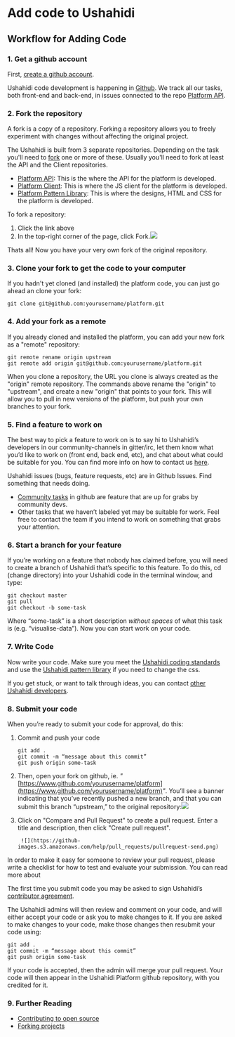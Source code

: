 # Add code to Ushahidi

## Workflow for Adding Code

### 1. Get a github account

First, [create a github account](https://github.com/join).

Ushahidi code development is happening in [Github](https://github.com/ushahidi). We track all our tasks, both front-end and back-end, in issues connected to the repo [Platform API](https://github.com/ushahidi/platform).

### 2. Fork the repository

A fork is a copy of a repository. Forking a repository allows you to freely experiment with changes without affecting the original project.

The Ushahidi is built from 3 separate repositories. Depending on the task you'll need to [fork](https://help.github.com/articles/fork-a-repo/) one or more of these. Usually you'll need to fork at least the API and the Client repositories.

* [Platform API](https://github.com/ushahidi/platform): This is the where the API for the platform is developed.
* [Platform Client](https://github.com/ushahidi/platform-client): This is where the JS client for the platform is developed.
* [Platform Pattern Library](https://github.com/ushahidi/platform-pattern-library): This is where the designs, HTML and CSS for the platform is developed.

To fork a repository:

1. Click the link above
2. In the top-right corner of the page, click Fork.![](https://help.github.com/assets/images/help/repository/fork_button.jpg)

Thats all! Now you have your very own fork of the original repository.

### 3. Clone your fork to get the code to your computer

If you hadn't yet cloned \(and installed\) the platform code, you can just go ahead an clone your fork:

```text
git clone git@github.com:yourusername/platform.git
```

### 4. Add your fork as a remote

If you already cloned and installed the platform, you can add your new fork as a "remote" repository:

```text
git remote rename origin upstream
git remote add origin git@github.com:yourusername/platform.git
```

When you clone a repository, the URL you clone is always created as the "origin" remote repository. The commands above rename the "origin" to "upstream", and create a new "origin" that points to your fork. This will allow you to pull in new versions of the platform, but push your own branches to your fork.

### 5. Find a feature to work on

The best way to pick a feature to work on is to say hi to Ushahidi’s developers in our community-channels in gitter/irc, let them know what you’d like to work on \(front end, back end, etc\), and chat about what could be suitable for you. You can find more info on how to contact us [here](../get-in-touch.md).

Ushahidi issues \(bugs, feature requests, etc\) are in Github Issues. Find something that needs doing.

* [Community tasks](https://github.com/ushahidi/platform/labels/Community%20Task) in github are feature that are up for grabs by community devs.
* Other tasks that we haven’t labeled yet may be suitable for work. Feel free to contact the team if you intend to work on something that grabs your attention.

### 6. Start a branch for your feature

If you’re working on a feature that nobody has claimed before, you will need to create a branch of Ushahidi that’s specific to this feature. To do this, cd \(change directory\) into your Ushahidi code in the terminal window, and type:

```text
git checkout master
git pull
git checkout -b some-task
```

Where “some-task” is a short description _without spaces_ of what this task is \(e.g. “visualise-data”\). Now you can start work on your code.

### 7. Write Code

Now write your code. Make sure you meet the [Ushahidi coding standards](https://docs.ushahidi.com/platform-developer-documentation/development-and-code/coding-standards) and use the [Ushahidi pattern library](https://docs.ushahidi.com/platform-developer-documentation/front-end-development/changing-ui-styles-introduction-to-the-pattern-library) if you need to change the css.

If you get stuck, or want to talk through ideas, you can contact [other Ushahidi developers](../get-in-touch.md).

### 8. Submit your code

When you’re ready to submit your code for approval, do this:

1. Commit and push your code

   ```text
   git add .
   git commit -m “message about this commit”
   git push origin some-task
   ```

2. Then, open your fork on github, ie. _"_[https://www.github.com/yourusername/platform](https://www.github.com/yourusername/platform)_"_. You’ll see a banner indicating that you’ve recently pushed a new branch, and that you can submit this branch “upstream,” to the original repository:![](https://github-images.s3.amazonaws.com/help/pull_requests/recently_pushed_branch.png)
3. Click on "Compare and Pull Request" to create a pull request. Enter a title and description, then click "Create pull request".

   ```text
    ![](https://github-images.s3.amazonaws.com/help/pull_requests/pullrequest-send.png)
   ```

In order to make it easy for someone to review your pull request, please write a checklist for how to test and evaluate your submission. You can read more about

The first time you submit code you may be asked to sign Ushahidi’s [contributor agreement](https://docs.google.com/forms/d/e/1FAIpQLScqz_EQbz_CYlSHffnGx7p2GdqP23FmbACwocIWejEHYLyzdg/viewform).

The Ushahidi admins will then review and comment on your code, and will either accept your code or ask you to make changes to it. If you are asked to make changes to your code, make those changes then resubmit your code using:

```text
git add .
git commit -m “message about this commit”
git push origin some-task
```

If your code is accepted, then the admin will merge your pull request. Your code will then appear in the Ushahidi Platform github repository, with you credited for it.

### 9. Further Reading <a id="further-reading"></a>

* [Contributing to open source](https://guides.github.com/activities/contributing-to-open-source/)
* [Forking projects](https://guides.github.com/activities/forking/)

